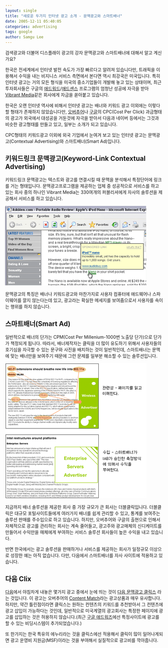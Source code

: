 ```yaml
---
layout: single
title: "새로운 두가지 인터넷 광고 소개 - 문맥광고와 스마트배너"
date: 2005-12-11 05:40:05
categories: advertising
tags: google
author: Samgu Lee
---
```


검색광고와 더불어 디스플래이 광고의 강자 문맥광고와 스마트배너에 대해서 알고 계신가요?

한국은 전세계에서 인터넷 발전 속도가 가장 빠르다고 알려져 있습니다만, 트래픽을 이용해서 수익을 내는 비지니스 서비스 측면에서 본다면 역시 최강국은 미국입니다. 특히 인터넷 광고는 거의 모든 형식을 미국의 중소기업들이 개발해 놓고 있는 상태이며, 최근 투자회사들은 구글의 [애드워드](http://adwords.google.com/)/[애드센스](http://www.google.com/adsense) 프로그램의 엄청난 성공에 자극을 받아 [Vibrant Media](http://www.vibrantmedia.com/)같은 회사에게 자금을 쏟아붙고 있습니다.

한국은 오랜 인터넷 역사에 비해서 인터넷 광고는 배너와 키워드 광고 이외에는 이렇다 할 형태가 존재하지 않았습니다만, [오버추어](http://www.content.overture.com/d/?mkt=kr)나 [구글](http://www.google.co.kr/)의 CPC(Cost Per Click) 과금형태의 광고가 외국에서 대성공을 거둔것에 자극을 받아서 다음과 네이버 등에서는 그것과 비슷한 광고형태를 만들고 있고, 일부는 소개가 되고 있습니다.

CPC형태의 키워드광고 이외에 외국 기업에서 눈여겨 보고 있는 인터넷 광고는 문맥광고(Contextual Advertising)와 스마트배너(Smart Ad)입니다.

## 키워드링크 문맥광고(Keyword-Link Contextual Advertising)

키워드링크 문맥광고는 텍스트와 광고를 연결시킬 때 문맥을 분석해서 특정단어에 링크를 거는 형태입니다. 문맥광고프로그램을 제공하는 업체 중 성공적으로 서비스를 하고 있는 회사 중의 하나인 Vibrant Media는 330여개의 퍼블리셔에게 자사의 솔루션을 제공해서 서비스를 하고 있습니다.

![Context popup ad](/assets/intellitxt_small.gif)

문맥광고의 특징은 배너나 키워드광고와 마찬가지로 사용자 컴퓨터에 애드웨어나 스파이웨어를 깔지 않는다는데 있고, 광고라는 확실한 메세지를 보여줌으로서 사용자를 속이는 행위를 하지 않습니다.

## 스마트배너(Smart Ad)

일반적으로 배너의 단가는 CPM(Cost Per Millenium-1000번 노출당 단가)으로 단가가 책정되게 됩니다. 따라서, 배너제작자는 클릭을 더 많이 유도하기 위해서 사용자들의 호기심을 자극할 수 있는 문구와 사진을 배치하는 것이 일반적인데, 스마트배너는 문맥에 맞는 배너만을 보여주기 때문에 그런 문제를 일부분 해소할 수 있는 솔루션입니다.

![Context smart ad](/assets/smartad.gif)

지금까지 배너 솔루션을 제공한 회사 중 가장 규모가 큰 회사는 더블클릭입니다. 더블클릭은 대규모 포털사이트들에게 여러가지 배너를 쉽게 관리할 수 있고, 통계를 보여주는 솔루션 판매를 주수입으로 하고 있습니다. 하지만, 오버추어와 구글의 출현으로 인해서 자체적으로 광고를 관리하는 회사는 계속 줄어들고, 광고주와 광고매체의 신디케이트를 만들어서 수익만을 매체에게 부여하는 서비스 솔루션 회사들이 높은 수익을 내고 있습니다.

반면 한국에서는 광고 솔루션을 판매하거나 서비스를 제공하는 회사가 일정규모 이상으로 성장한 예는 아직 없습니다. 다만, 다음에서 스마트배너를 자사 사이트에 적용하고 있습니다.

## 다음 Clix

[다음](http://www.daum.net/)에서 야침차게 내놓은 몇가지 광고 중에서 눈에 띄는 것이 [다음 문맥광고 클릭스](http://clix.bizshop.daum.net/) 라는 것입니다. 이 광고는 오버추어의 [Content Match](http://www.content.overture.com/d/KRm/ays/cm.jhtml)라는 광고상품과 매우 유사합니다. 하지만, 약간 틀린점이라면 클릭스는 원하는 컨텐츠의 키워드를 추천받아서 그 컨텐츠에 광고 삽입이 가능하다는 것인데, 일반적으로 미국계열의 광고회사는 특정한 페이지에 광고를 삽입하는 것은 허용하지 않습니다.(최근 [구글 애드워즈](https://adwords.google.com/select/)에선 특정사이트에 광고를 할 수 있는 비딩시스템이 추가되었습니다.)

또 한가지는 한국 특유의 에누리라는 것을 클릭스에선 적용해서 클릭이 많이 일어나게되면 광고 운영비 지원금(MSF)이라는 것을 부여해서 실질적으로 광고비를 깍아줍니다.
